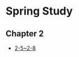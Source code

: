 # Spring Study

## Chapter 2
- [2-5~2-8](https://github.com/11STNEWBIE/spring-study/blob/master/chapter02/2-5~2-8.md)
